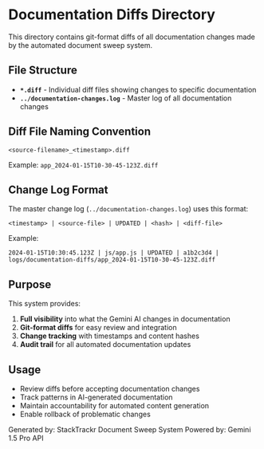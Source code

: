 # Documentation Diffs Directory

This directory contains git-format diffs of all documentation changes made by the automated document sweep system.

## File Structure

- **`*.diff`** - Individual diff files showing changes to specific documentation
- **`../documentation-changes.log`** - Master log of all documentation changes

## Diff File Naming Convention

```
<source-filename>_<timestamp>.diff
```

Example: `app_2024-01-15T10-30-45-123Z.diff`

## Change Log Format

The master change log (`../documentation-changes.log`) uses this format:

```
<timestamp> | <source-file> | UPDATED | <hash> | <diff-file>
```

Example:

```
2024-01-15T10:30:45.123Z | js/app.js | UPDATED | a1b2c3d4 | logs/documentation-diffs/app_2024-01-15T10-30-45-123Z.diff
```

## Purpose

This system provides:

1. **Full visibility** into what the Gemini AI changes in documentation
2. **Git-format diffs** for easy review and integration
3. **Change tracking** with timestamps and content hashes
4. **Audit trail** for all automated documentation updates

## Usage

- Review diffs before accepting documentation changes
- Track patterns in AI-generated documentation
- Maintain accountability for automated content generation
- Enable rollback of problematic changes

Generated by: StackTrackr Document Sweep System
Powered by: Gemini 1.5 Pro API

